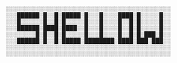 ░░░░░░░░░░░░░░░░░░░░░░░░░░░░░░░░░░░░░░░░░░░░
░░░██████░█░░█░█████░█░░░█░░░░████░█░░░░░█░░
░░░█░░░░░░█░░█░█░░░░░█░░░█░░░░█░░█░█░░░░░█░░
░░░██████░████░████░░█░░░█░░░░█░░█░█░░░░░█░░
░░░░░░░░█░█░░█░█░░░░░█░░░█░░░░█░░█░█░███░█░░
░░░██████░█░░█░█████░████████░████░███░███░░
░░░░░░░░░░░░░░░░░░░░░░░░░░░░░░░░░░░░░░░░░░░░
░░░░░░░░░░░░░░░░░░░░░░░░░░░░░░░░░░░░░░░░░░░░

